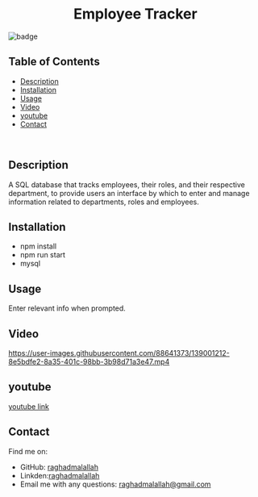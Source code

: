 
<h1 align="center">Employee Tracker  </h1>
  
![badge](https://img.shields.io/badge/license-Unlicense-brightgreen) </br> 
## Table of Contents
- [Description](#description)
- [Installation](#installation)
- [Usage](#usage)
- [Video](#video)
- [youtube](#youtube)
- [Contact](#contact)
</br>

## Description
A SQL database that tracks employees, their roles, and their respective department, to provide users an interface by which to enter and manage information related to departments, roles and employees.</br>

## Installation
- npm install
- npm run start
- mysql </br>

## Usage
 Enter relevant info when prompted.</br>

## Video



https://user-images.githubusercontent.com/88641373/139001212-8e5bdfe2-8a35-401c-98bb-3b98d71a3e47.mp4


## youtube
[youtube link](https://youtu.be/s5bnjIDQVaE)
</br>
## Contact
Find me on:
- GitHub: [raghadmalallah](https://github.com/raghadmalallah)</br>
- Linkden:[raghadmalallah](https://www.linkedin.com/in/raghad-malallah)
- Email me with any questions: raghadmalallah@gmail.com
    
